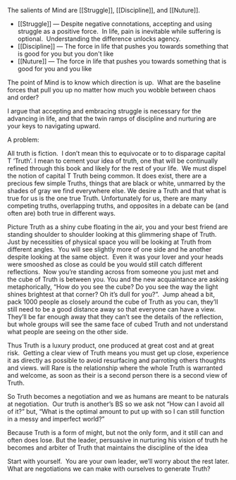 The salients of Mind are [[Struggle]], [[Discipline]], and [[Nuture]].

- [[Struggle]] — Despite negative connotations, accepting and using struggle as a positive force.  In life, pain is inevitable while suffering is optional.  Understanding the difference unlocks agency.
- [[Discipline]] — The force in life that pushes you towards something that is good for you but you don't like
- [[Nuture]] — The force in life that pushes you towards something that is good for you and you like

  
The point of Mind is to know which direction is up.  What are the baseline forces that pull you up no matter how much you wobble between chaos and order?

I argue that accepting and embracing struggle is necessary for the advancing in life, and that the twin ramps of discipline and nurturing are your keys to navigating upward.

A problem:

All truth is fiction.  I don’t mean this to equivocate or to to disparage capital T ‘Truth’. I mean to cement your idea of truth, one that will be continually refined through this book and likely for the rest of your life.  We must dispel the notion of capital T Truth being common. It does exist, there are a precious few simple Truths, things that are black or white, unmarred by the shades of gray we find everywhere else. We desire a Truth and that what is true for us is the one true Truth. Unfortunately for us, there are many competing truths, overlapping truths, and opposites in a debate can be (and often are) both true in different ways.

Picture Truth as a shiny cube floating in the air, you and your best friend are standing shoulder to shoulder looking at this glimmering shape of Truth.  Just by necessities of physical space you will be looking at Truth from different angles.  You will see slightly more of one side and he another despite looking at the same object.  Even it was your lover and your heads were smooshed as close as could be you would still catch different reflections.  Now you’re standing across from someone you just met and the cube of Truth is between you. You and the new acquaintance are asking metaphorically, “How do you see the cube? Do you see the way the light shines brightest at that corner? Oh it’s dull for you?”.  Jump ahead a bit, pack 1000 people as closely around the cube of Truth as you can, they’ll still need to be a good distance away so that everyone can have a view.  They’ll be far enough away that they can’t see the details of the reflection, but whole groups will see the same face of cubed Truth and not understand what people are seeing on the other side.

Thus Truth is a luxury product, one produced at great cost and at great risk.  Getting a clear view of Truth means you must get up close, experience it as directly as possible to avoid resurfacing and parroting others thoughts and views. will Rare is the relationship where the whole Truth is warranted and welcome, as soon as their is a second person there is a second view of Truth.

So Truth becomes a negotiation and we as humans are meant to be naturals at negotiation.  Our truth is another’s BS so we ask not “How can I avoid all of it?” but, “What is the optimal amount to put up with so I can still function in a messy and imperfect world?”

Because Truth is a form of might, but not the only form, and it still can and often does lose. But the leader, persuasive in nurturing his vision of truth he becomes and arbiter of Truth that maintains the discipline of the idea

Start with yourself.  You are your own leader, we’ll worry about the rest later. What are negotiations we can make with ourselves to generate Truth?  